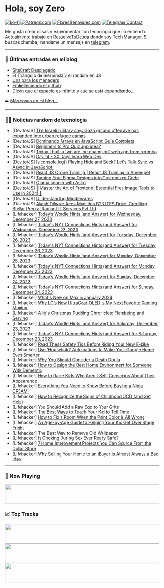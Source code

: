 # Hola, soy Zero

[![ko-fi](https://ko-fi.com/img/githubbutton_sm.svg)](https://ko-fi.com/J3J4N0LUK)
[![Patreon.com](https://img.shields.io/endpoint.svg?url=https%3A%2F%2Fshieldsio-patreon.vercel.app%2Fapi%3Fusername%3Dzerodragon%26type%3Dpatrons&style=for-the-badge)](https://patreon.com/zerodragon)
[![FloresBenavides.com](https://img.shields.io/website?down_message=oops&label=MiBlog&style=for-the-badge&up_message=online&url=https%3A%2F%2Ffloresbenavides.com)](https://floresbenavides.com)
[![Telegram Contact](https://img.shields.io/badge/escr%C3%ADbeme-ZeroDragon-%2326A5E4?style=for-the-badge&logo=telegram)](https://t.me/zerodragon)

Me gusta crear cosas y experimentar con tecnología que no entiendo.
Actualmente trabajo en [ResuelveTuDeuda](http://github.com/resuelve) donde soy Tech Manager.
Si buscas chamba, mandame un mensaje en [telegram](https://t.me/zerodragon).

---

### 📕 Últimas entradas en mi blog
<!-- BLOG-POST-LIST:START -->
- [SiteCraft Desplegado](https://floresbenavides.com/sitecraft-desplegado/)
- [El Triángulo de Sierpinski y el random en JS](https://floresbenavides.com/el-triangulo-de-sierpinski-y-el-random-en-js/)
- [Una para los managers](https://floresbenavides.com/una-para-los-managers/)
- [Embelleciendo el github](https://floresbenavides.com/embelleciendo-el-github/)
- [Dicen que el espacio es infinito y que se está expandiendo…](https://floresbenavides.com/dicen-que-el-espacio-es-infinito-y-que-se-esta-expandiendo/)
<!-- BLOG-POST-LIST:END -->

➡️ [Más cosas en mi blog...](https://floresbenavides.com)

---

### 👨‍💻 Noticias random de tecnología
<!-- TECH-POSTS:START -->
- [Dev.to/JS] [The Israeli military says Gaza ground offensive has expanded into urban refugee camps](https://dev.to/sh3106177777/the-israeli-military-says-gaza-ground-offensive-has-expanded-into-urban-refugee-camps-klc)
- [Dev.to/JS] [Dominando Arrays en JavaScript: Guía Completa](https://dev.to/soyclaradev/dominando-arrays-en-javascript-guia-completa-4b15)
- [Dev.to/JS] [Beginners to Pro Quiz app idea?](https://dev.to/learnwithparam/beginners-to-pro-quiz-app-idea-4imp)
- [Dev.to/JS] [Today I built a &#39;we are the champion&#39; web app from scrimba](https://dev.to/anderutan/today-i-built-a-we-are-the-champion-web-app-from-scrimba-4cl0)
- [Dev.to/JS] [Day 14 - 30 Days learn Web Dev](https://dev.to/johnc/day-14-30-days-learn-web-dev-53kd)
- [Dev.to/JS] [Is console.log&lpar;&rpar; Playing Hide and Seek? Let&#39;s Talk Sync vs Async in JavaScript!](https://dev.to/rawas_aditya/is-consolelog-playing-hide-and-seek-lets-talk-sync-vs-async-in-javascript-mcl)
- [Dev.to/JS] [React JS Online Training | React JS Training in Ameerpet](https://dev.to/renuka_123/react-js-online-training-react-js-training-in-ameerpet-51ff)
- [Dev.to/JS] [Turning Your Figma Designs into Customized Code](https://dev.to/function12_io/turning-your-figma-designs-into-customized-code-5aej)
- [Dev.to/JS] [Orama search with Astro](https://dev.to/nguyen/orama-search-with-astro-kml)
- [Dev.to/JS] [🚀 Master the Art of Frontend: Essential Free Image Tools to Use in 2024! 🚀](https://dev.to/ritesh2204/essential-free-image-tools-for-frontend-developers-in-2023-2ecp)
- [Dev.to/JS] [Understanding Middlewares](https://dev.to/harshchandwani/understanding-middlewares-508j)
- [Dev.to/JS] [Akash Dilwale Aces Manlitics B2B ITES Drive, Crediting Stellar Prep at Radiant IT Services Pvt Ltd](https://dev.to/samarth_patil/akash-dilwale-aces-manlitics-b2b-ites-drive-crediting-stellar-prep-at-radiant-it-services-pvt-ltd-163o)
- [Lifehacker] [Today’s Wordle Hints &lpar;and Answer&rpar; for Wednesday, December 27, 2023](https://lifehacker.com/entertainment/wordle-answer-today-december-27-2023)
- [Lifehacker] [Today&#39;s NYT Connections Hints &lpar;and Answer&rpar; for Wednesday, December 27, 2023](https://lifehacker.com/entertainment/nyt-connections-answer-today-december-27-2023)
- [Lifehacker] [Today’s Wordle Hints &lpar;and Answer&rpar; for Tuesday, December 26, 2023](https://lifehacker.com/entertainment/wordle-answer-today-december-26-2023)
- [Lifehacker] [Today&#39;s NYT Connections Hints &lpar;and Answer&rpar; for Tuesday, December 26, 2023](https://lifehacker.com/entertainment/nyt-connections-answer-today-december-26-2023)
- [Lifehacker] [Today’s Wordle Hints &lpar;and Answer&rpar; for Monday, December 25, 2023](https://lifehacker.com/entertainment/wordle-answer-today-december-25-2023)
- [Lifehacker] [Today&#39;s NYT Connections Hints &lpar;and Answer&rpar; for Monday, December 25, 2023](https://lifehacker.com/entertainment/nyt-connections-answer-today-december-25-2023)
- [Lifehacker] [Today’s Wordle Hints &lpar;and Answer&rpar; for Sunday, December 24, 2023](https://lifehacker.com/entertainment/wordle-answer-today-december-24-2023)
- [Lifehacker] [Today&#39;s NYT Connections Hints &lpar;and Answer&rpar; for Sunday, December 24, 2023](https://lifehacker.com/entertainment/nyt-connections-answer-today-december-24-2023)
- [Lifehacker] [What&#39;s New on Max in January 2024](https://lifehacker.com/entertainment/whats-new-on-max-in-january-2024)
- [Lifehacker] [Why LG’s New UltraGear OLED Is My Next Favorite Gaming Monitor](https://lifehacker.com/tech/lg-new-ultragear-oled-monitor)
- [Lifehacker] [Allie&#39;s Christmas Pudding Chronicles: Flambéing and Serving](https://lifehacker.com/food-drink/christmas-pudding-recipe-step-six)
- [Lifehacker] [Today’s Wordle Hints &lpar;and Answer&rpar; for Saturday, December 23, 2023](https://lifehacker.com/entertainment/wordle-answer-today-december-23-2023)
- [Lifehacker] [Today&#39;s NYT Connections Hints &lpar;and Answer&rpar; for Saturday, December 23, 2023](https://lifehacker.com/entertainment/nyt-connections-answer-today-december-23-2023)
- [Lifehacker] [Read These Safety Tips Before Riding Your New E-bike](https://lifehacker.com/health/safety-tips-for-e-bikes)
- [Lifehacker] [Use ‘Household’ Automations to Make Your Google Home Even Smarter](https://lifehacker.com/tech/google-home-automations-household-and-personal-routines)
- [Lifehacker] [Why You Should Consider a Death Doula](https://lifehacker.com/what-does-a-death-doula-do)
- [Lifehacker] [How to Design the Best Home Environment for Someone With Dementia](https://lifehacker.com/home-design-for-someone-with-dementia)
- [Lifehacker] [How to Raise Kids Who Aren’t Self-Conscious About Their Appearance](https://lifehacker.com/how-to-raise-kids-who-are-not-self-conscious-about-appearance)
- [Lifehacker] [Everything You Need to Know Before Buying a Ninja CREAMi](https://lifehacker.com/everything-to-know-before-buying-a-ninja-creami)
- [Lifehacker] [How to Recognize the Signs of Childhood OCD &lpar;and Get Help&rpar;](https://lifehacker.com/how-to-recognize-the-signs-of-childhood-ocd)
- [Lifehacker] [You Should Add a Raw Egg to Your Grits](https://lifehacker.com/add-a-raw-egg-to-grits)
- [Lifehacker] [The Best Ways to Teach Your Kid to Tell Time](https://lifehacker.com/how-to-teach-your-kid-to-tell-time)
- [Lifehacker] [How to Fix a Room When the Paint Color is All Wrong](https://lifehacker.com/how-to-fix-a-room-when-the-paint-color-is-all-wrong)
- [Lifehacker] [An Age-by-Age Guide to Helping Your Kid Get Over Stage Fright](https://lifehacker.com/age-by-age-guide-to-helping-kids-overcome-stage-fright)
- [Lifehacker] [The Best Way to Remove Old Wallpaper](https://lifehacker.com/how-to-remove-old-wallpaper)
- [Lifehacker] [Is Choking During Sex Ever Really Safe?](https://lifehacker.com/is-choking-during-sex-safe)
- [Lifehacker] [7 Home Improvement Projects You Can Source From the Dollar Store](https://lifehacker.com/home-improvement-projects-you-can-source-from-the-dollar-store)
- [Lifehacker] [Why Selling Your Home to an iBuyer Is Almost Always a Bad Idea](https://lifehacker.com/selling-your-home-to-an-ibuyer-is-almost-always-a-bad-idea)<!-- TECH-POSTS:END -->

---

### 🎵 Now Playing
<a href="https://spotify-now-playing-dun.vercel.app/now-playing?open"><img src="https://spotify-now-playing-dun.vercel.app/now-playing" width="540" height="64"></a>

### 📈 Top Tracks
<a href="https://spotify-now-playing-dun.vercel.app/top-tracks?i=1&open"><img src="https://spotify-now-playing-dun.vercel.app/top-tracks?i=1" width="540" height="64"></a>
<a href="https://spotify-now-playing-dun.vercel.app/top-tracks?i=2&open"><img src="https://spotify-now-playing-dun.vercel.app/top-tracks?i=2" width="540" height="64"></a>
<a href="https://spotify-now-playing-dun.vercel.app/top-tracks?i=3&open"><img src="https://spotify-now-playing-dun.vercel.app/top-tracks?i=3" width="540" height="64"></a>
